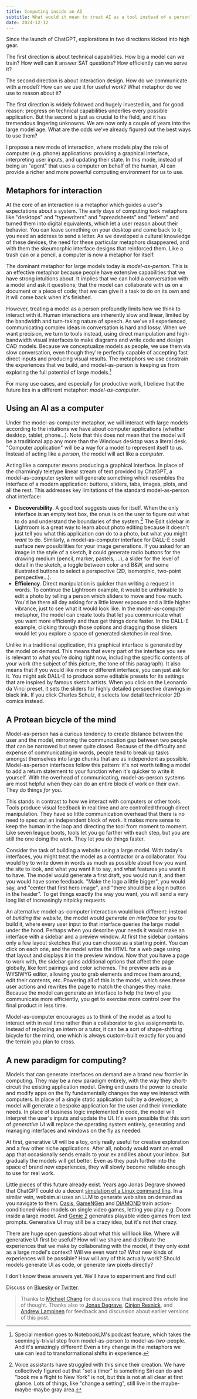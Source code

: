 ```yaml
---
title: Computing inside an AI
subtitle: What would it mean to treat AI as a tool instead of a person?
date: 2024-12-12
---
```


Since the launch of ChatGPT, explorations in two directions kicked into high gear. 

The first direction is about technical capabilities. How big a model can we train? How well can it answer SAT questions? How efficiently can we serve it?

The second direction is about interaction design. How do we communicate with a model? How can we use it for useful work? What metaphor do we use to reason about it?

The first direction is widely followed and hugely invested in, and for good reason: progress on technical capabilities underlies every possible application. But the second is just as crucial to the field, and it has tremendous lingering unknowns. We are now only a couple of years into the large model age. What are the odds we've already figured out the best ways to use them?

I propose a new mode of interaction, where models play the role of computer (e.g. phone) applications: providing a graphical interface, interpreting user inputs, and updating their state. In this mode, instead of being an "agent" that uses a computer on behalf of the human, AI can provide a richer and more powerful computing environment for us to use.


## Metaphors for interaction

At the core of an interaction is a metaphor which guides a user's expectations about a system. The early days of computing took metaphors like "desktops" and "typewriters" and "spreadsheets" and "letters" and turned them into digital equivalents, which let a user reason about their behavior. You can leave something on your desktop and come back to it; you need an address to send a letter. As we developed a cultural knowledge of these devices, the need for these particular metaphors disappeared, and with them the skeumorphic interface designs that reinforced them. Like a trash can or a pencil, a computer is now a metaphor for itself.

The dominant metaphor for large models today is *model-as-person*. This is an effective metaphor because people have extensive capabilities that we have strong intuitions about. It implies that we can hold a conversation with a model and ask it questions; that the model can collaborate with us on a document or a piece of code; that we can give it a task to do on its own and it will come back when it's finished.

However, treating a model as a person profoundly limits how we think to interact with it. Human interactions are inherently slow and linear, limited by the bandwidth and turn-taking nature of speech. As we've all experienced, communicating complex ideas in conversation is hard and lossy. When we want precision, we turn to tools instead, using direct manipulation and high-bandwidth visual interfaces to make diagrams and write code and design CAD models. Because we conceptualize models as people, we use them via slow conversation, even though they're perfectly capable of accepting fast direct inputs and producing visual results. The metaphors we use constrain the experiences that we build, and model-as-person is keeping us from exploring the full potential of large models.[^notebooklm]

For many use cases, and especially for productive work, I believe that the future lies in a different metaphor: *model-as-computer*. 


## Using an AI as a computer

Under the model-as-computer metaphor, we will interact with large models according to the intuitions we have about computer applications (whether desktop, tablet, phone...). Note that this does not mean that the model will be a traditional app any more than the Windows desktop was a literal desk. "Computer application" will be a way for a model to represent itself to us. Instead of acting like a *person*, the model will act like a *computer*.

Acting like a computer means producing a graphical interface. In place of the charmingly teletype linear stream of text provided by ChatGPT, a model-as-computer system will generate something which resembles the interface of a modern application: buttons, sliders, tabs, images, plots, and all the rest. This addresses key limitations of the standard model-as-person chat interface:

- **Discoverability**. A good tool suggests uses for itself. When the only interface is an empty text box, the onus is on the user to figure out what to do and understand the boundaries of the system.[^voice-assistants] The Edit sidebar in Lightroom is a great way to learn about photo editing because it doesn't just tell you what this application *can* do to a photo, but what you might *want* to do. Similarly, a model-as-computer interface for DALL-E could surface new possibilities for your image generations. If you asked for an image in the style of a sketch, it could generate radio buttons for the drawing medium (pencil, marker, pastels, ...), a slider for the level of detail in the sketch, a toggle between color and B&W, and some illustrated buttons to select a perspective (2D, isomorphic, two-point perspective...).
- **Efficiency**. Direct manipulation is quicker than writing a request in words. To continue the Lightroom example, it would be unthinkable to edit a photo by telling a person which sliders to move and how much. You'd be there all day asking for a little lower exposure and a little higher vibrance, just to see what it would look like. In the model-as-computer metaphor, the model can create tools that let you communicate what you want more efficiently and thus get things done faster. In the DALL-E example, clicking through those options and dragging those sliders would let you explore a space of generated sketches in real time.

Unlike in a traditional application, this graphical interface is generated by the model on demand. This means that every part of the interface you see is relevant to what you're doing right now, including the specific contents of your work (the subject of this picture, the tone of this paragraph). It also means that if you would like more or different interface, you can just ask for it. You might ask DALL-E to produce some editable presets for its settings that are inspired by famous sketch artists. When you click on the Leonardo da Vinci preset, it sets the sliders for highly detailed perspective drawings in black ink. If you click Charles Schulz, it selects low detail technicolor 2D comics instead.


## A Protean bicycle of the mind

Model-as-person has a curious tendency to create distance between the user and the model, mirroring the communication gap between two people that can be narrowed but never quite closed. Because of the difficulty and expense of communicating in words, people tend to break up tasks amongst themselves into large chunks that are as independent as possible. Model-as-person interfaces follow this pattern: it's not worth telling a model to add a return statement to your function when it's quicker to write it yourself. With the overhead of communicating, model-as-person systems are most helpful when they can do an entire block of work on their own. They do things *for* you.

This stands in contrast to how we interact with computers or other tools. Tools produce visual feedback in real time and are controlled through direct manipulation. They have so little communication overhead that there is no need to spec out an independent block of work. It makes more sense to keep the human in the loop and directing the tool from moment to moment. Like seven league boots, tools let you go farther with each step, but you are still the one doing the work. They let *you* do things faster.

Consider the task of building a website using a large model. With today's interfaces, you might treat the model as a contractor or a collaborator. You would try to write down in words as much as possible about how you want the site to look, and what you want it to say, and what features you want it to have. The model would generate a first draft, you would run it, and then you would have some feedback. "Make the logo a little bigger", you would say, and "center that first hero image", and "there should be a login button in the header". To get things exactly the way you want, you will send a very long list of increasingly nitpicky requests.

An alternative model-as-computer interaction would look different: instead of *building the website*, the model would *generate an interface* for *you* to build it, where every user input to that interface queries the large model under the hood. Perhaps when you describe your needs it would make an interface with a sidebar and a preview window. At first the sidebar contains only a few layout sketches that you can choose as a starting point. You can click on each one, and the model writes the HTML for a web page using that layout and displays it in the preview window. Now that you have a page to work with, the sidebar gains additional options that affect the page globally, like font pairings and color schemes. The preview acts as a WYSIWYG editor, allowing you to grab elements and move them around, edit their contents, etc. Powering all of this is the model, which sees these user actions and rewrites the page to match the changes they make. Because the model can generate an interface to help the two of you communicate more efficiently, you get to exercise more control over the final product in less time.

Model-as-computer encourages us to think of the model as a tool to interact with in real time rather than a collaborator to give assignments to. Instead of replacing an intern or a tutor, it can be a sort of shape-shifting bicycle for the mind, one which is always custom-built exactly for you and the terrain you plan to cross.


## A new paradigm for computing?

Models that can generate interfaces on demand are a brand new frontier in computing. They may be a new paradigm entirely, with the way they short-circuit the existing application model. Giving end users the power to create and modify apps on the fly fundamentally changes the way we interact with computers. In place of a single static application built by a developer, a model will generate a bespoke application for the user and their immediate needs. In place of business logic implemented in code, the model will interpret the user's inputs and update the UI. It's even possible that this sort of *generative UI* will replace the operating system entirely, generating and managing interfaces and windows on the fly as needed.

At first, generative UI will be a toy, only really useful for creative exploration and a few other niche applications. After all, nobody would want an email app that occasionally sends emails to your ex and lies about your inbox. But gradually the models will get better. Even as they push further into the space of brand new experiences, they will slowly become reliable enough to use for real work.

Little pieces of this future already exist. Years ago Jonas Degrave showed that ChatGPT could do a decent [simulation of a Linux command line](https://www.engraved.blog/building-a-virtual-machine-inside/). In a similar vein, websim.ai uses an LLM to generate web sites on demand as you navigate to them. [Oasis](https://oasis-model.github.io), [GameNGen](https://gamengen.github.io) and [DIAMOND](https://diamond-wm.github.io) train action-conditioned video models on single video games, letting you play e.g. Doom inside a large model. And [Genie 2](https://deepmind.google/discover/blog/genie-2-a-large-scale-foundation-world-model/) generates playable video games from text prompts. Generative UI may still be a crazy idea, but it's not *that* crazy.

There are huge open questions about what this will look like. Where will generative UI first be useful? How will we share and distribute the experiences that we make by collaborating with the model, if they only exist as a large model's context? Will we even want to? What new kinds of experiences will be possible? How will any of this actually work? Should models generate UI as code, or generate raw pixels directly?

I don't know these answers yet. We'll have to experiment and find out!

Discuss on [Bluesky](https://bsky.app/profile/wfwhitney.bsky.social/post/3lda3o567ok2r) or [Twitter](https://x.com/wfwhitney/status/1867740538876706910).

> Thanks to [Michael Chang](https://x.com/mmmbchang?s=21&t=z068JnyK1Ebi5cT1b1tUEA) for discussions that inspired this whole line of thought. Thanks also to [Jonas Degrave](https://www.engraved.blog), [Cinjon Resnick](https://x.com/cinjoncin), and [Andrew Lampinen](https://lampinen.github.io) for feedback and discussion about earlier versions of this post.



[^notebooklm]: Special mention goes to NotebookLM's podcast feature, which takes the seemingly-trivial step from model-as-person to model-as-*two*-people. And it's amazingly different! Even a tiny change in the metaphors we use can lead to transformational shifts in experience.
[^voice-assistants]: Voice assistants have struggled with this since their creation. We have collectively figured out that "set a timer" is something Siri can do and "book me a flight to New York" is not, but this is not at all clear at first glance. Lots of things, like "change a setting", still live in the maybe-maybe-maybe gray area.
